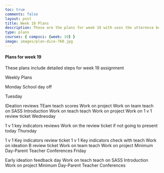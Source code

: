 ```yaml
---
toc: true
comments: false
layout: post
title: Week 19 Plans
description: These are the plans for week 19 with uses the utterence bot
type: plans
courses: { compsci: {week: 19} }
image: images/plan-dice-760.jpg
---
```



#### Plans for week 19
These plans include detailed steps for week 19 assignment

Weekly Plans

Monday
School day off

Tuesday

 IDeation reviews
 TEam teach scores
 Work on project
 Work on team teach on SASS Introduction
 Work on teach teach
 Work on project
 Work on 1 v 1 review ticket
Wednesday

 1 v 1 key indicators reviews
 Work on the review ticket if not going to present today
Thursday

 1 v 1 Key indicators review ticket
 1 v 1 Key indicators check with teach
 Work on ideation B review ticket
 Work on team teach
 Work on project
Minimum Day-Parent Teacher Conferences
Friday

 Early ideation feedback day
 Work on teach teach on SASS Introduction
 Work on project
Minimum Day-Parent Teacher Conferences

